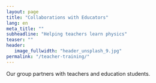 ```yaml
---
layout: page
title: "Collaborations with Educators"
lang: en
meta_title: ""
subheadline: "Helping teachers learn physics"
teaser: ""
header:
   image_fullwidth: "header_unsplash_9.jpg"
permalink: "/teacher-training/"
---
```


Our group partners with teachers and education students.
